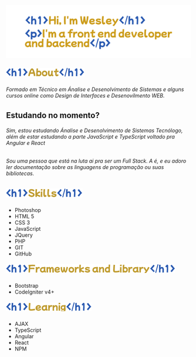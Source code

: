 # <img src="head.png">

##### <img src="sobre.png">
###### Formado em Técnico em Ánalise e Desenolvimento de Sistemas e alguns cursos online como Design de Interfaces e Desenovilmento WEB.
## Estudando no momento?
###### Sim, estou estudando Ánalise e Desenolvimento de Sistemas Tecnólogo, além de estar estudando a parte JavaScript e TypeScript voltado pra Angular e React
###### Sou uma pessoa que está na luta ai pra ser um Full Stack. A é, e eu adoro ler documentação sobre as linguagens de programação ou suas bibliotecas.

##### <img src="habilidades.png">
* Photoshop
* HTML 5
* CSS 3
* JavaScript
* JQuery
* PHP
* GIT
* GitHub

##### <img src="framework_library.png">
* Bootstrap
* CodeIgniter v4+

##### <img src="learning.png">
* AJAX
* TypeScript
* Angular
* React
* NPM

